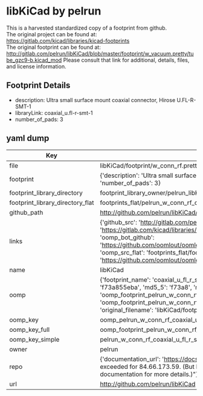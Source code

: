 # libKiCad by pelrun  
This is a harvested standardized copy of a footprint from github.  
The original project can be found at:  
https://gitlab.com/kicad/libraries/kicad-footprints  
The original footprint can be found at:
http://gitlab.com/pelrun/libKiCad/blob/master/footprint/w_vacuum.pretty/tube_gzc9-b.kicad_mod
Please consult that link for additional, details, files, and license information.  
## Footprint Details
* description: Ultra small surface mount coaxial connector, Hirose U.FL-R-SMT-1  
* libraryLink: coaxial_u.fl-r-smt-1  
* number_of_pads: 3  
## yaml dump  
| Key | Value |  
| --- | --- |  
| file | libKiCad/footprint/w_conn_rf.pretty/coaxial_u.fl-r-smt-1.kicad_mod |  
| footprint | {'description': 'Ultra small surface mount coaxial connector, Hirose U.FL-R-SMT-1', 'libraryLink': 'coaxial_u.fl-r-smt-1', 'number_of_pads': 3} |  
| footprint_library_directory | footprint_library_owner/pelrun_libKiCad |  
| footprint_library_directory_flat | footprints_flat/pelrun_w_conn_rf_coaxial_u_fl_r_smt_1/working |  
| github_path | http://github.com/pelrun/libKiCad/blob/master/footprint/w_conn_rf.pretty/coaxial_u.fl-r-smt-1.kicad_mod |  
| links | {'github_src': 'http://gitlab.com/pelrun/libKiCad/blob/master/footprint/w_vacuum.pretty/tube_gzc9-b.kicad_mod', 'github_src_repo': 'https://gitlab.com/kicad/libraries/kicad-footprints', 'oomp_bot': 'footprints/pelrun_w_conn_rf_coaxial_u_fl_r_smt_1/working', 'oomp_bot_github': 'https://github.com/oomlout/oomlout_oomp_footprint_bot/tree/main/footprints/pelrun_w_conn_rf_coaxial_u_fl_r_smt_1/working', 'oomp_src_flat': 'footprints_flat/footprints_flat/pelrun_w_conn_rf_coaxial_u_fl_r_smt_1/working', 'oomp_src_flat_github': 'https://github.com/oomlout/oomlout_oomp_footprint_src/tree/main/footprints_flat/pelrun_w_conn_rf_coaxial_u_fl_r_smt_1/working'} |  
| name | libKiCad |  
| oomp | {'footprint_name': 'coaxial_u_fl_r_smt_1', 'library_name': 'w_conn_rf', 'md5': 'f73a855eba753af6e04cbdc81af0eaa4', 'md5_10': 'f73a855eba', 'md5_5': 'f73a8', 'md5_6': 'f73a85', 'oomp_key': 'oomp_pelrun_w_conn_rf_coaxial_u_fl_r_smt_1', 'oomp_key_extra': 'oomp_footprint_pelrun_w_conn_rf_coaxial_u_fl_r_smt_1', 'oomp_key_full': 'oomp_footprint_pelrun_w_conn_rf_coaxial_u_fl_r_smt_1_f73a85', 'oomp_key_simple': 'pelrun_w_conn_rf_coaxial_u_fl_r_smt_1', 'original_filename': 'libKiCad/footprint/w_conn_rf.pretty/coaxial_u.fl-r-smt-1.kicad_mod', 'owner_name': 'pelrun'} |  
| oomp_key | oomp_pelrun_w_conn_rf_coaxial_u_fl_r_smt_1 |  
| oomp_key_full | oomp_footprint_pelrun_w_conn_rf_coaxial_u_fl_r_smt_1 |  
| oomp_key_simple | pelrun_w_conn_rf_coaxial_u_fl_r_smt_1 |  
| owner | pelrun |  
| repo | {'documentation_url': 'https://docs.github.com/rest/overview/resources-in-the-rest-api#rate-limiting', 'message': "API rate limit exceeded for 84.66.173.59. (But here's the good news: Authenticated requests get a higher rate limit. Check out the documentation for more details.)"} |  
| url | http://github.com/pelrun/libKiCad |  

